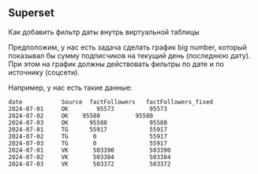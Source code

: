 ## Superset

Как добавить фильтр даты внутрь виртуальной таблицы

Предположим, у нас есть задача сделать график big number, который показывал бы сумму подписчиков на текущий день (последнюю дату). При этом на график должны действовать фильтры по дате и по источнику (соцсети).

Например, у нас есть такие данные:

    date           Source  factFollowers   factFollowers_fixed
    2024-07-01     OK        95573	        95573
    2024-07-02     OK	 95580	        95580
    2024-07-03     OK	   95580	        95580
    2024-07-01     TG	   55917	        55917
    2024-07-02     TG	    0	            55917
    2024-07-03     TG	    0	            55917
    2024-07-01     VK	    503390	        503390
    2024-07-02     VK	    503384	        503384
    2024-07-03     VK	    503372	        503372
